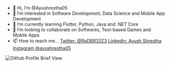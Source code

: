 - 👋 Hi, I’m @Ayushrestha05
- 👀 I’m interested in Software Development, Data Science and Mobile App Development
- 🌱 I’m currently learning Flutter, Python, Java and .NET Core
- 💞️ I’m looking to collaborate on Softwares, Text-based Games and Mobile Apps
- 📫 How to reach me... [Twitter: @RaDBR33Z3](https://twitter.com/RaDBR33Z3)  [LinkedIn: Ayush Shrestha](https://www.linkedin.com/in/ayushrestha05/) [Instagram @ayushrestha05](https://www.instagram.com/ayushrestha05/)

![Github Profile Brief View](https://github-readme-stats.vercel.app/api?username=ayushrestha05&show_icons=true&theme=radical&border_radius=10)


